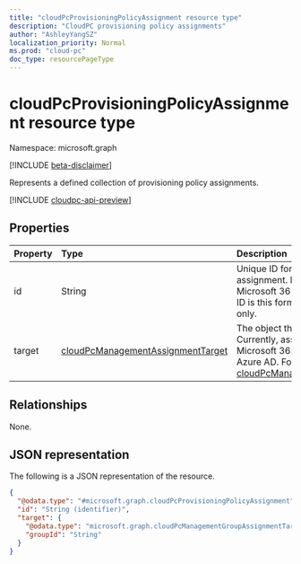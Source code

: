 ```yaml
---
title: "cloudPcProvisioningPolicyAssignment resource type"
description: "CloudPC provisioning policy assignments"
author: "AshleyYangSZ"
localization_priority: Normal
ms.prod: "cloud-pc"
doc_type: resourcePageType
---
```


# cloudPcProvisioningPolicyAssignment resource type

Namespace: microsoft.graph

[!INCLUDE [beta-disclaimer](../../includes/beta-disclaimer.md)]

Represents a defined collection of provisioning policy assignments.

[!INCLUDE [cloudpc-api-preview](../../includes/cloudpc-api-preview.md)]

## Properties

|Property|Type|Description|
|:---|:---|:---|
|id|String|Unique ID for the provisioning policy assignment. If the assignment is applied to a Microsoft 365 group or security groups, the ID is this format {policyId}\_{groupId}. Read-only.|
|target|[cloudPcManagementAssignmentTarget](../resources/cloudpcmanagementassignmenttarget.md)|The object that the assignment is applied to. Currently, assignments can be applied to only Microsoft 365 groups and security groups in Azure AD. For details, see [cloudPcManagementGroupAssignmentTarget](cloudpcmanagementgroupassignmenttarget.md). |

## Relationships

None.

## JSON representation

The following is a JSON representation of the resource.
<!-- {
  "blockType": "resource",
  "keyProperty": "id",
  "@odata.type": "microsoft.graph.cloudPcProvisioningPolicyAssignment",
  "baseType": "microsoft.graph.entity",
  "openType": false
}
-->

``` json
{
  "@odata.type": "#microsoft.graph.cloudPcProvisioningPolicyAssignment",
  "id": "String (identifier)",
  "target": {
    "@odata.type": "microsoft.graph.cloudPcManagementGroupAssignmentTarget",
    "groupId": "String"
  }
}
```
